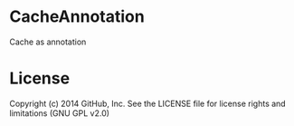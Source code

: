 CacheAnnotation
===============

Cache as annotation

License
==========
Copyright (c) 2014 GitHub, Inc. See the LICENSE file for license rights and limitations (GNU GPL v2.0)
